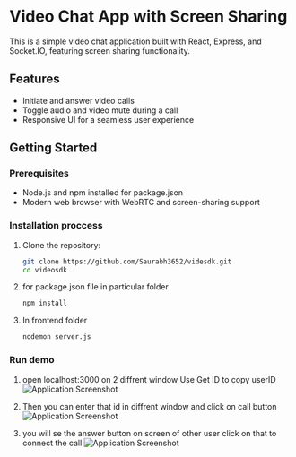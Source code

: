 # Video Chat App with Screen Sharing

This is a simple video chat application built with React, Express, and Socket.IO, featuring screen sharing functionality.

## Features

- Initiate and answer video calls
- Toggle audio and video mute during a call
- Responsive UI for a seamless user experience

## Getting Started

### Prerequisites

- Node.js and npm installed for package.json 
- Modern web browser with WebRTC and screen-sharing support

### Installation proccess

1. Clone the repository:

   ```bash
   git clone https://github.com/Saurabh3652/videsdk.git
   cd videosdk
2. for package.json file in particular folder 
    ```bash
    npm install
3. In frontend folder 
    ```bash
    nodemon server.js

### Run demo

1. open localhost:3000 on 2 diffrent window 
    Use Get ID to copy userID
![Application Screenshot](./img/user1.png)

2. Then you can enter that id in diffrent window and click on call button
![Application Screenshot](./img/calling.png)
3. you will se the answer button on screen of other user click on that to connect the call
![Application Screenshot](./img/conncted.png)